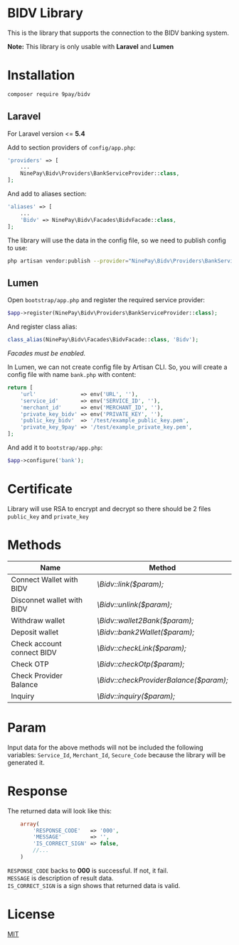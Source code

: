 # BIDV Library
This is the library that supports the connection to the BIDV banking system.

**Note:** This library is only usable with **Laravel** and **Lumen**

# Installation
```bash
composer require 9pay/bidv
```

## Laravel
For Laravel version <= **5.4**

Add to section providers of `config/app.php`:
```php
'providers' => [
    ...
    NinePay\Bidv\Providers\BankServiceProvider::class,
];
```
And add to aliases section:
```php
'aliases' => [
    ...
    'Bidv' => NinePay\Bidv\Facades\BidvFacade::class,
];
```

The library will use the data in the config file, so we need to publish config to use:
```bash
php artisan vendor:publish --provider="NinePay\Bidv\Providers\BankServiceProvider" --tag=config
```

## Lumen
Open `bootstrap/app.php` and register the required service provider:
```php
$app->register(NinePay\Bidv\Providers\BankServiceProvider::class);
```
And register class alias:
```php
class_alias(NinePay\Bidv\Facades\BidvFacade::class, 'Bidv');
```

*Facades must be enabled.*

In Lumen, we can not create config file by Artisan CLI. So, you will create a config file with name `bank.php` with content:
```php
return [
    'url'              => env('URL', ''),
    'service_id'       => env('SERVICE_ID', ''),
    'merchant_id'      => env('MERCHANT_ID', ''),
    'private_key_bidv' => env('PRIVATE_KEY', ''),
    'public_key_bidv'  => '/test/example_public_key.pem',
    'private_key_9pay' => '/test/example_private_key.pem',
]; 
```
And add it to `bootstrap/app.php`:
```php
$app->configure('bank');
```

# Certificate
Library will use RSA to encrypt and decrypt so there should be 2 files `public_key` and `private_key`

# Methods
| **Name**  | **Method** |
| --------------------------- | ------------- |
| Connect Wallet with BIDV    | *\Bidv::link($param);*                 |
| Disconnet wallet with BIDV  | *\Bidv::unlink($param);*               |
| Withdraw wallet             | *\Bidv::wallet2Bank($param);*          |
| Deposit wallet              | *\Bidv::bank2Wallet($param);*          |
| Check account connect BIDV  | *\Bidv::checkLink($param);*            |
| Check OTP                   | *\Bidv::checkOtp($param);*             |
| Check Provider Balance      | *\Bidv::checkProviderBalance($param);* |
| Inquiry                     | *\Bidv::inquiry($param);*              |
# Param
Input data for the above methods will not be included the following variables: `Service_Id`, `Merchant_Id`, `Secure_Code` because the library will be generated it.

# Response
The returned data will look like this:
```php
    array(
        'RESPONSE_CODE'   => '000',
        'MESSAGE'         => '',
        'IS_CORRECT_SIGN' => false,
        //...
    )
```
`RESPONSE_CODE` backs to **000** is successful. If not, it fail.<br/>
`MESSAGE` is description of result data.<br/>
`IS_CORRECT_SIGN` is a sign shows that returned data is valid.

# License
[MIT](https://choosealicense.com/licenses/mit/)






